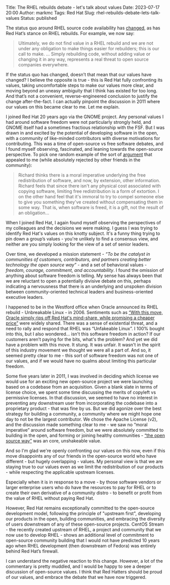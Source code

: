 Title: The RHEL rebuilds debate - let's talk about values
Date: 2023-07-17 20:00
Author: markmc
Tags: Red Hat
Slug: rhel-rebuilds-debate-lets-talk-values
Status: published

The status quo around RHEL source code availability has
[changed](https://www.redhat.com/en/blog/red-hats-commitment-open-source-response-gitcentosorg-changes),
as has Red Hat’s stance on RHEL rebuilds. For example, we now say:

> Ultimately, we do not find value in a RHEL rebuild and we are not
> under any obligation to make things easier for rebuilders; this is
> our call to make.
> ...
> Simply rebuilding code, without adding value or changing it in any
> way, represents a real threat to open source companies everywhere.

If the status quo has changed, doesn’t that mean that our values have
changed? I believe the opposite is true - this is Red Hat fully
confronting its values, taking uncomfortable steps to make our values
more clear, and moving beyond an uneasy ambiguity that I think has
existed for too long. And that’s not a convenient, reverse-engineered
conclusion to justify the change after-the-fact. I can actually
pinpoint the discussion in 2011 where our values on this became clear
to me. Let me explain.

I joined Red Hat 20 years ago via the GNOME project. Any personal
values I had around software freedom were not particularly strongly
held, and GNOME itself had a sometimes fractious relationship with the
FSF. But I was drawn in and excited by the potential of developing
software in the open, with a community of like-minded contributors
with diverse motivations for contributing. This was a time of
open-source vs free software debates, and I found myself observing,
fascinated, and leaning towards the open-source perspective. To pick
one random example of the sort of
[argument](https://www.oreilly.com/tim/opensource/) that appealed to
me (while absolutely rejected by other friends in the community):

> Richard thinks there is a moral imperative underlying the free
> redistribution of software, and now, by extension, other
> information. Richard feels that since there isn't any physical cost
> associated with copying software, limiting free redistribution is a
> form of extortion. I on the other hand feel that it's immoral to try
> to compel someone else to give you something they've created without
> compensating them in some way. That is, when software is freed, it
> is a gift, not the result of an obligation...

When I joined Red Hat, I again found myself observing the perspectives
of my colleagues and the decisions we were making. I guess I was
trying to identify Red Hat's values on this knotty subject. It's a
funny thing trying to pin down a group’s values - you're unlikely to
find a consensus view, and neither are you simply looking for the view
of a set of senior leaders.

Over time, we developed a mission statement - *“To be the catalyst in
communities of customers, contributors, and partners creating better
technology the open source way”* - and a set of behavioral values -
*freedom, courage, commitment, and accountability*. I found the
omission of anything about software freedom is telling. My sense has
always been that we are reluctant to open a potentially divisive
debate on this, perhaps indicating a nervousness that there is an
underlying and unspoken division between community-oriented technical
leaders and business-oriented executive leaders.

I happened to be in the Westford office when Oracle announced its RHEL
rebuild - Unbreakable Linux - in 2006. Sentiments such as [“With this
move, Oracle simply rips off Red Hat's mind-share, while promising a
cheaper price”](https://lwn.net/Articles/206290/) were widely
shared. There was a sense of existential threat, and a need to rally
and respond that RHEL was “Unfakeable Linux”. I 100% bought into this,
but I also wondered… isn't this software freedom in action? If our
customers aren’t paying for the bits, what's the problem? And yet we
did have a problem with this move. It stung. It was unfair. It wasn't
in the spirit of this industry movement we thought we were all a part
of. And so, it seemed pretty clear to me - this sort of software
freedom was not one of our values, and if we would have no qualms
about limiting this particular freedom.

Some five years later in 2011, I was involved in deciding which
license we would use for an exciting new open-source project we were
launching based on a codebase from an acquisition. Given a blank slate
in terms of license choice, we spent some time discussing the merits
of copyleft vs permissive licenses. In that discussion, we seemed to
have no interest in preventing any downstream user from incorporating
the codebase into a proprietary product - that was fine by us. But we
did agonize over the best strategy for building a community, a
community where we might hope one day to not be the largest
contributor. We chose the Apache License (v2), and the discussion made
something clear to me - we saw no “moral imperative” around software
freedom, but we were absolutely committed to building in the open, and
forming or joining healthy communities - [“the open source
way”](https://opensource.com/open-source-way) was an core, unshakeable
value.

And so I'm glad we're openly confronting our values on this now, even
if this move disappoints any of our friends in the open-source world
who have different - but hugely overlapping - values. My personal view
is that we are staying true to our values even as we limit the
redistribution of our products - while respecting the applicable
upstream licenses.

Especially when it is in response to a move - by those software
vendors or larger enterprise users who do have the resources to pay
for RHEL or to create their own derivative of a community distro - to
benefit or profit from the value of RHEL without paying Red Hat.

However, Red Hat remains exceptionally committed to the open-source
development model, following the principle of "upstream first",
developing our products in the open, building communities, and
embracing the diversity of users downstream of any of these
open-source projects. CentOS Stream - the recently created upstream of
RHEL, a project and community that we now use to develop RHEL - shows
an additional level of commitment to open-source community building
that I would not have predicted 10 years ago when RHEL development
(then downstream of Fedora) was entirely behind Red Hat’s firewall.

I can understand the negative reaction to this change. However, a lot
of the commentary is pretty muddled, and I would be happy to see a
deeper discussion of open-source values. I think that Red Hatters
should be proud of our values, and embrace the debate that we have now
triggered.
